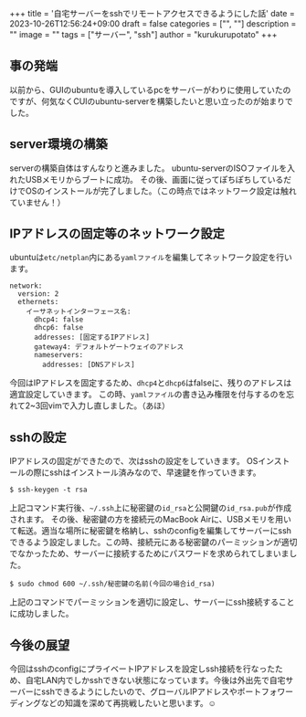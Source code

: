 +++
title = '自宅サーバーをsshでリモートアクセスできるようにした話'
date = 2023-10-26T12:56:24+09:00
draft = false
categories = ["", ""]
description = ""
image = ""
tags = ["サーバー", "ssh"]
author = "kurukurupotato"
+++

<!--more-->


## 事の発端
以前から、GUIのubuntuを導入しているpcをサーバーがわりに使用していたのですが、何気なくCUIのubuntu-serverを構築したいと思い立ったのが始まりでした。

## server環境の構築
serverの構築自体はすんなりと進みました。
ubuntu-serverのISOファイルを入れたUSBメモリからブートに成功。
その後、画面に従ってぽちぽちしているだけでOSのインストールが完了しました。（この時点ではネットワーク設定は触れていません！）

## IPアドレスの固定等のネットワーク設定
ubuntuは`etc/netplan`内にある`yamlファイル`を編集してネットワーク設定を行います。
```
network:
  version: 2
  ethernets:
    イーサネットインターフェース名:
      dhcp4: false
      dhcp6: false
      addresses: [固定するIPアドレス]
      gateway4: デフォルトゲートウェイのアドレス
      nameservers:
        addresses: [DNSアドレス]
```
今回はIPアドレスを固定するため、`dhcp4`と`dhcp6`はfalseに、残りのアドレスは適宜設定していきます。
この時、`yamlファイル`の書き込み権限を付与するのを忘れて2~3回vimで入力し直しました。（あほ）

## sshの設定
IPアドレスの固定ができたので、次はsshの設定をしていきます。
OSインストールの際にsshはインストール済みなので、早速鍵を作っていきます。
```
$ ssh-keygen -t rsa
```
上記コマンド実行後、`~/.ssh`上に秘密鍵の`id_rsa`と公開鍵の`id_rsa.pub`が作成されます。
その後、秘密鍵の方を接続元のMacBook Airに、USBメモリを用いて転送。適当な場所に秘密鍵を格納し、sshのconfigを編集してサーバーにsshできるよう設定しました。この時、接続元にある秘密鍵のパーミッションが適切でなかったため、サーバーに接続するためにパスワードを求められてしまいました。
```
$ sudo chmod 600 ~/.ssh/秘密鍵の名前(今回の場合id_rsa)
```
上記のコマンドでパーミッションを適切に設定し、サーバーにssh接続することに成功しました。

## 今後の展望
今回はsshのconfigにプライベートIPアドレスを設定しssh接続を行なったため、自宅LAN内でしかsshできない状態になっています。今後は外出先で自宅サーバーにsshできるようにしたいので、グローバルIPアドレスやポートフォワーディングなどの知識を深めて再挑戦したいと思います。☺️